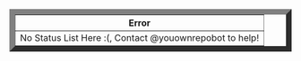 <table border="10">
<tr>
<th>Error</th>
</tr>
<tr>
<td>No Status List Here :(, Contact @youownrepobot to help!</td>
</tr>
<table>
